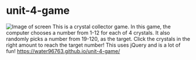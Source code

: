 # unit-4-game

![Image of screen](assets/images/IMG_8261(1).jpg)
This is a crystal collector game.  In this game, the computer chooses a number from 1-12 for each of 4 crystals.
It also randomly picks a number from 19-120, as the target.
Click the crystals in the right amount to reach the target number!
This uses jQuery and is a lot of fun!
https://water96763.github.io/unit-4-game/
